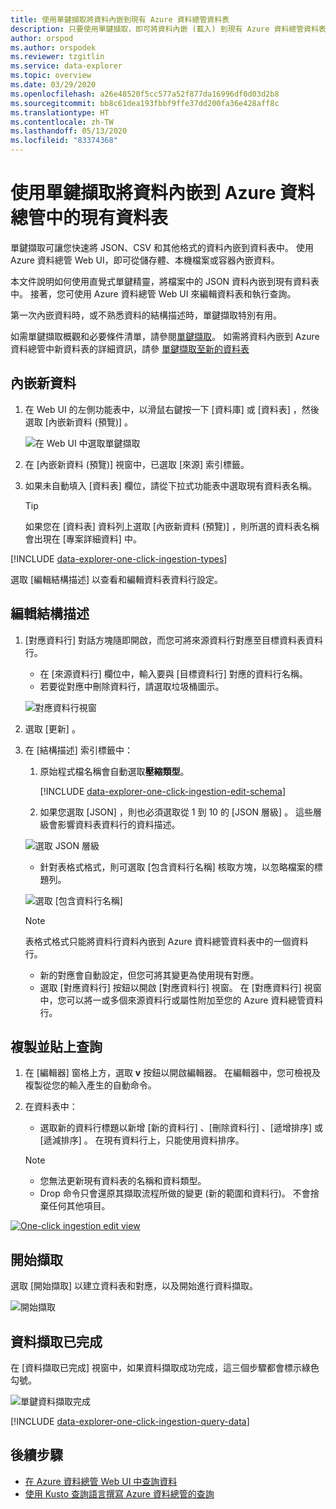 ```yaml
---
title: 使用單鍵擷取將資料內嵌到現有 Azure 資料總管資料表
description: 只要使用單鍵擷取，即可將資料內嵌 (載入) 到現有 Azure 資料總管資料表。
author: orspod
ms.author: orspodek
ms.reviewer: tzgitlin
ms.service: data-explorer
ms.topic: overview
ms.date: 03/29/2020
ms.openlocfilehash: a26e48520f5cc577a52f877da16996df0d03d2b8
ms.sourcegitcommit: bb8c61dea193fbbf9ffe37dd200fa36e428aff8c
ms.translationtype: HT
ms.contentlocale: zh-TW
ms.lasthandoff: 05/13/2020
ms.locfileid: "83374368"
---
```

# <a name="use-one-click-ingestion-to-ingest-data-to-an-existing-table-in-azure-data-explorer"></a>使用單鍵擷取將資料內嵌到 Azure 資料總管中的現有資料表

單鍵擷取可讓您快速將 JSON、CSV 和其他格式的資料內嵌到資料表中。 使用 Azure 資料總管 Web UI，即可從儲存體、本機檔案或容器內嵌資料。 

本文件說明如何使用直覺式單鍵精靈，將檔案中的 JSON 資料內嵌到現有資料表中。 接著，您可使用 Azure 資料總管 Web UI 來編輯資料表和執行查詢。

第一次內嵌資料時，或不熟悉資料的結構描述時，單鍵擷取特別有用。 

如需單鍵擷取概觀和必要條件清單，請參閱[單鍵擷取](ingest-data-one-click.md)。
如需將資料內嵌到 Azure 資料總管中新資料表的詳細資訊，請參 [單鍵擷取至新的資料表](one-click-ingestion-new-table.md)

## <a name="ingest-new-data"></a>內嵌新資料

1. 在 Web UI 的左側功能表中，以滑鼠右鍵按一下 [資料庫]  或 [資料表]  ，然後選取 [內嵌新資料 (預覽)]  。

    ![在 Web UI 中選取單鍵擷取](media/one-click-ingestion-existing-table/one-click-ingestion-in-webui.png)   
 
1. 在 [內嵌新資料 (預覽)]  視窗中，已選取 [來源]  索引標籤。

1. 如果未自動填入 [資料表]  欄位，請從下拉式功能表中選取現有資料表名稱。
    > [!TIP]
    > 如果您在 [資料表]  資料列上選取 [內嵌新資料 (預覽)]  ，則所選的資料表名稱會出現在 [專案詳細資料]  中。

[!INCLUDE [data-explorer-one-click-ingestion-types](includes/data-explorer-one-click-ingestion-types.md)]
    
選取 [編輯結構描述]  以查看和編輯資料表資料行設定。

## <a name="edit-the-schema"></a>編輯結構描述

1. [對應資料行]  對話方塊隨即開啟，而您可將來源資料行對應至目標資料表資料行。 
    * 在 [來源資料行]  欄位中，輸入要與 [目標資料行]  對應的資料行名稱。
    * 若要從對應中刪除資料行，請選取垃圾桶圖示。

    ![對應資料行視窗](media/one-click-ingestion-existing-table/map-columns.png)

1. 選取 [更新]  。
1. 在 [結構描述]  索引標籤中：
    1. 原始程式檔名稱會自動選取**壓縮類型**。

        [!INCLUDE [data-explorer-one-click-ingestion-edit-schema](includes/data-explorer-one-click-ingestion-edit-schema.md)]
        
    1. 如果您選取 [JSON]  ，則也必須選取從 1 到 10 的 [JSON 層級]  。 這些層級會影響資料表資料行的資料描述。

    ![選取 JSON 層級](media/one-click-ingestion-existing-table/json-levels.png)

    * 針對表格式格式，則可選取 [包含資料行名稱]  核取方塊，以忽略檔案的標題列。
        
    ![選取 [包含資料行名稱]](media/one-click-ingestion-existing-table/non-json-format.png)

    > [!Note]
    > 表格式格式只能將資料行資料內嵌到 Azure 資料總管資料表中的一個資料行。 

    * 新的對應會自動設定，但您可將其變更為使用現有對應。 
    * 選取 [對應資料行]  按鈕以開啟 [對應資料行]  視窗。 在 [對應資料行]  視窗中，您可以將一或多個來源資料行或屬性附加至您的 Azure 資料總管資料行。

## <a name="copy-and-paste-queries"></a>複製並貼上查詢

1. 在 [編輯器]  窗格上方，選取 **v** 按鈕以開啟編輯器。 在編輯器中，您可檢視及複製從您的輸入產生的自動命令。 
1. 在資料表中： 
    * 選取新的資料行標題以新增 [新的資料行]  、[刪除資料行]  、[遞增排序]  或 [遞減排序]  。 在現有資料行上，只能使用資料排序。

    > [!Note]
    > * 您無法更新現有資料表的名稱和資料類型。
    > * Drop 命令只會還原其擷取流程所做的變更 (新的範圍和資料行)。 不會捨棄任何其他項目。

[![](media/one-click-ingestion-existing-table/edit-view.png "One-click ingestion edit view")](media/one-click-ingestion-existing-table/edit-view.png#lightbox) 

## <a name="start-ingestion"></a>開始擷取

選取 [開始擷取]  以建立資料表和對應，以及開始進行資料擷取。

![開始擷取](media/one-click-ingestion-existing-table/start-ingestion.png)

## <a name="data-ingestion-completed"></a>資料擷取已完成

在 [資料擷取已完成]  視窗中，如果資料擷取成功完成，這三個步驟都會標示綠色勾號。
 
![單鍵資料擷取完成](media/one-click-ingestion-existing-table/one-click-data-ingestion-complete.png)

[!INCLUDE [data-explorer-one-click-ingestion-query-data](includes/data-explorer-one-click-ingestion-query-data.md)]

## <a name="next-steps"></a>後續步驟

* [在 Azure 資料總管 Web UI 中查詢資料](web-query-data.md)
* [使用 Kusto 查詢語言撰寫 Azure 資料總管的查詢](write-queries.md)
